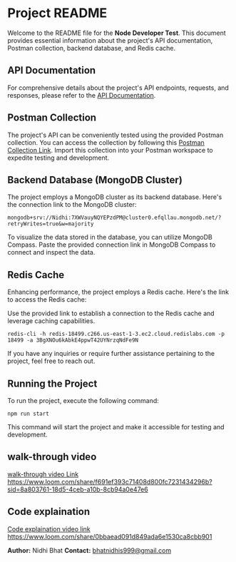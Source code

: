 # Project README

Welcome to the README file for the **Node Developer Test**. This document provides essential information about the project's API documentation, Postman collection, backend database, and Redis cache.

## API Documentation

For comprehensive details about the project's API endpoints, requests, and responses, please refer to the [API Documentation](https://documenter.getpostman.com/view/13222363/2s9XxyQYuR).

## Postman Collection

The project's API can be conveniently tested using the provided Postman collection. You can access the collection by following this [Postman Collection Link](https://lively-trinity-194672.postman.co/workspace/My-Workspace~03620632-d012-42ff-8026-969a2276b5b9/collection/13222363-b8448f72-fa15-4a11-87e4-a0210e271854?action=share&creator=13222363). Import this collection into your Postman workspace to expedite testing and development.

## Backend Database (MongoDB Cluster)

The project employs a MongoDB cluster as its backend database. Here's the connection link to the MongoDB cluster:
```plaintext
mongodb+srv://Nidhi:7XWVauyNQYEPzdPM@cluster0.efqllau.mongodb.net/?retryWrites=true&w=majority
```


To visualize the data stored in the database, you can utilize MongoDB Compass. Paste the provided connection link in MongoDB Compass to connect and inspect the data.

## Redis Cache

Enhancing performance, the project employs a Redis cache. Here's the link to access the Redis cache:


Use the provided link to establish a connection to the Redis cache and leverage caching capabilities.
```plaintext
redis-cli -h redis-18499.c266.us-east-1-3.ec2.cloud.redislabs.com -p 18499 -a 3BgXNOu6kAbkE4ppwT42UYNrzqNdFe9N

```
If you have any inquiries or require further assistance pertaining to the project, feel free to reach out.



## Running the Project
To run the project, execute the following command:
```plaintext
npm run start
```
This command will start the project and make it accessible for testing and development.

## walk-through video
[walk-through video Link](https://www.loom.com/share/f691ef393c71408d800fc7231434296b?sid=8a803761-18d5-4ceb-a10b-8cb94a0e47e6)
https://www.loom.com/share/f691ef393c71408d800fc7231434296b?sid=8a803761-18d5-4ceb-a10b-8cb94a0e47e6

## Code explaination

[Code explaination video link](https://www.loom.com/share/0bbaead091d849ada6e1530ca8cbb901)
https://www.loom.com/share/0bbaead091d849ada6e1530ca8cbb901


**Author:** Nidhi Bhat
**Contact:** bhatnidhis999@gmail.com





